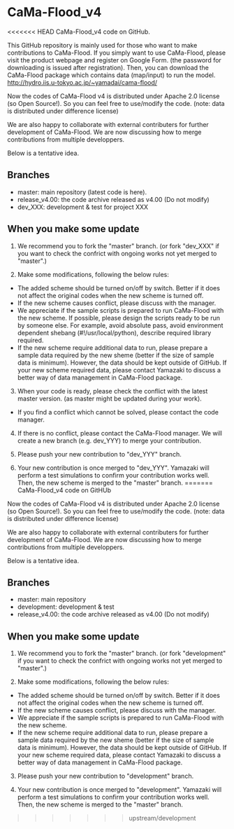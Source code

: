 # CaMa-Flood_v4
<<<<<<< HEAD
CaMa-Flood_v4 code on GitHub.

This GitHub repository is mainly used for those who want to make contributions to CaMa-Flood.
If you simply want to use CaMa-Flood, please visit the product webpage and register on Google Form. (the password for downloading is issued after registration). Then, you can download the CaMa-Flood package which contains data (map/input) to run the model.
http://hydro.iis.u-tokyo.ac.jp/~yamadai/cama-flood/

Now the codes of CaMa-Flood v4 is distributed under Apache 2.0 license (so Open Source!). 
So you can feel free to use/modify the code. (note: data is distributed under difference license)

We are also happy to collaborate with external contributers for further development of CaMa-Flood.
We are now discussing how to merge contributions from multiple developpers.

Below is a tentative idea.

## Branches
- master: main repository (latest code is here).
- release_v4.00: the code archive released as v4.00 (Do not modify)
- dev_XXX: development & test for project XXX


## When you make some update

1. We recommend you to fork the "master" branch. (or fork "dev_XXX" if you want to check the confrict with ongoing works not yet merged to "master".)

2. Make some modifications, following the below rules:

- The added scheme should be turned on/off by switch. Better if it does not affect the original codes when the new scheme is turned off.
- If the new scheme causes conflict, please discuss with the manager.
- We appreciate if the sample scripts is prepared to run CaMa-Flood with the new scheme. If possible, please design the scripts ready to be run by someone else. For example, avoid absolute pass, avoid environment dependent shebang (#!/usr/local/python), describe required library required.
- If the new scheme require additional data to run, please prepare a sample data required by the new sheme (better if the size of sample data is minimum). However, the data should be kept outside of GitHub. If your new scheme required data, please contact Yamazaki to discuss a better way of data management in CaMa-Flood package.

3. When your code is ready, please check the conflict with the latest master version. (as master might be updated during your work).
- If you find a conflict which cannot be solved, please contact the code manager.

4. If there is no conflict, please contact the CaMa-Flood manager. We will create a new branch (e.g. dev_YYY) to merge your contribution.

5. Please push your new contribution to "dev_YYY" branch.

6. Your new contribution is once merged to "dev_YYY". Yamazaki will perform a test simulations to confirm your contribution works well. Then, the new scheme is merged to the "master" branch.
=======
CaMa-Flood_v4 code on GitHUb

Now the codes of CaMa-Flood v4 is distributed under Apache 2.0 license (so Open Source!). 
So you can feel free to use/modify the code. (note: data is distributed under difference license)

We are also happy to collaborate with external contributers for further development of CaMa-Flood.
We are now discussing how to merge contributions from multiple developpers.

Below is a tentative idea.

## Branches
- master: main repository
- development: development & test
- release_v4.00: the code archive released as v4.00 (Do not modify)

## When you make some update

1. We recommend you to fork the "master" branch. (or fork "development" if you want to check the confrict with ongoing works not yet merged to "master".)

2. Make some modifications, following the below rules:

- The added scheme should be turned on/off by switch. Better if it does not affect the original codes when the new scheme is turned off.
 - If the new scheme causes conflict, please discuss with the manager.
 - We appreciate if the sample scripts is prepared to run CaMa-Flood with the new scheme.
- If the new scheme require additional data to run, please prepare a sample data required by the new sheme (better if the size of sample data is minimum). However, the data should be kept outside of GitHub. If your new scheme required data, please contact Yamazaki to discuss a better way of data management in CaMa-Flood package.

3. Please push your new contribution to "development" branch.

4. Your new contribution is once merged to "development". Yamazaki will perform a test simulations to confirm your contribution works well. Then, the new scheme is merged to the "master" branch.

>>>>>>> upstream/development

